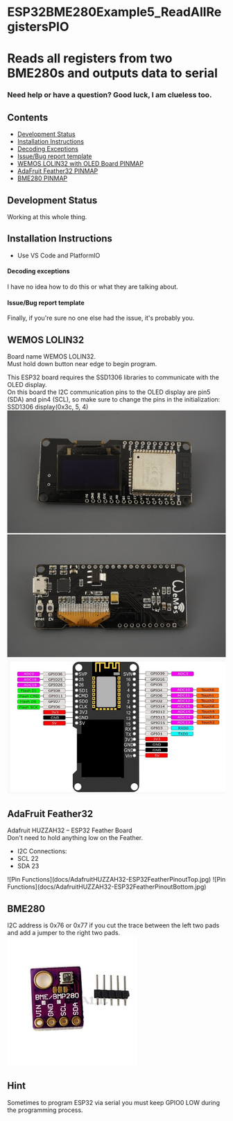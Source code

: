 # ESP32BME280Example5_ReadAllRegistersPIO
# Reads all registers from two BME280s and outputs data to serial

### Need help or have a question? Good luck, I am clueless too.

## Contents
- [Development Status](#development-status)
- [Installation Instructions](#installation-instructions)
- [Decoding Exceptions](#decoding-exceptions)
- [Issue/Bug report template](#issuebug-report-template)
- [WEMOS LOLIN32 with OLED Board PINMAP](#board-name-WEMOS-LOLIN32)
- [AdaFruit Feather32 PINMAP](#-AdaFruit-Feather32)
- [BME280 PINMAP](#BME280)

## Development Status

Working at this whole thing.

## Installation Instructions
- Use VS Code and PlatformIO

#### Decoding exceptions

I have no idea how to do this or what they are talking about.

#### Issue/Bug report template

Finally, if you're sure no one else had the issue, it's probably you.

## WEMOS LOLIN32
Board name WEMOS LOLIN32.<br/>
Must hold down button near edge to begin program.

This ESP32 board requires the SSD1306 libraries to communicate with the OLED display.<br/>
On this board the I2C communication pins to the OLED display are pin5 (SDA) and pin4 (SCL), so make sure to change the pins in the initialization: SSD1306 display(0x3c, 5, 4)
![Pin Functions](docs/WemosESP32OLEDTop.jpg)
![Pin Functions](docs/WemosESP32OLEDBottom.jpg)
![Pin Functions](docs/WemosESP32OLEDPinout.jpg)

## AdaFruit Feather32
Adafruit HUZZAH32 – ESP32 Feather Board<br/>
Don't need to hold anything low on the Feather.<br/>
<ul>
    <li>I2C Connections:</li>
    <li>    SCL 22</li>
    <li>    SDA 23</li>
</ul>
![Pin Functions](docs/AdafruitHUZZAH32-ESP32FeatherPinoutTop.jpg)
![Pin Functions](docs/AdafruitHUZZAH32-ESP32FeatherPinoutBottom.jpg)

## BME280
I2C address is 0x76 or 0x77 if you cut the trace between the left two pads and add a jumper to the right two pads.
![Pin Functions](docs/BMP280.jpg)

## Hint

Sometimes to program ESP32 via serial you must keep GPIO0 LOW during the programming process.